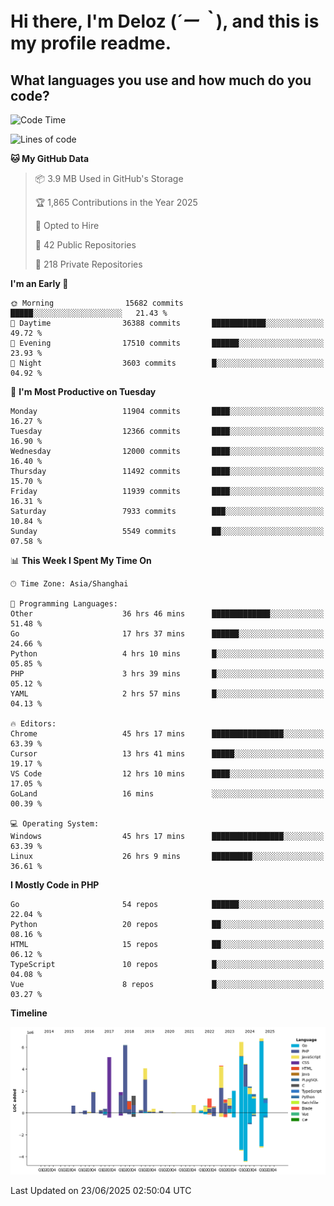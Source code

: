 # **Hi there, I'm Deloz (*´ー｀*), and this is my profile readme.**

## **What languages you use and how much do you code?**

<!--START_SECTION:waka-->
![Code Time](http://img.shields.io/badge/Code%20Time-6%2C735%20hrs%2016%20mins-blue)

![Lines of code](https://img.shields.io/badge/From%20Hello%20World%20I%27ve%20Written-59.9%20million%20lines%20of%20code-blue)

**🐱 My GitHub Data** 

> 📦 3.9 MB Used in GitHub's Storage 
 > 
> 🏆 1,865 Contributions in the Year 2025
 > 
> 💼 Opted to Hire
 > 
> 📜 42 Public Repositories 
 > 
> 🔑 218 Private Repositories 
 > 
**I'm an Early 🐤** 

```text
🌞 Morning                15682 commits       █████░░░░░░░░░░░░░░░░░░░░   21.43 % 
🌆 Daytime                36388 commits       ████████████░░░░░░░░░░░░░   49.72 % 
🌃 Evening                17510 commits       ██████░░░░░░░░░░░░░░░░░░░   23.93 % 
🌙 Night                  3603 commits        █░░░░░░░░░░░░░░░░░░░░░░░░   04.92 % 
```
📅 **I'm Most Productive on Tuesday** 

```text
Monday                   11904 commits       ████░░░░░░░░░░░░░░░░░░░░░   16.27 % 
Tuesday                  12366 commits       ████░░░░░░░░░░░░░░░░░░░░░   16.90 % 
Wednesday                12000 commits       ████░░░░░░░░░░░░░░░░░░░░░   16.40 % 
Thursday                 11492 commits       ████░░░░░░░░░░░░░░░░░░░░░   15.70 % 
Friday                   11939 commits       ████░░░░░░░░░░░░░░░░░░░░░   16.31 % 
Saturday                 7933 commits        ███░░░░░░░░░░░░░░░░░░░░░░   10.84 % 
Sunday                   5549 commits        ██░░░░░░░░░░░░░░░░░░░░░░░   07.58 % 
```


📊 **This Week I Spent My Time On** 

```text
🕑︎ Time Zone: Asia/Shanghai

💬 Programming Languages: 
Other                    36 hrs 46 mins      █████████████░░░░░░░░░░░░   51.48 % 
Go                       17 hrs 37 mins      ██████░░░░░░░░░░░░░░░░░░░   24.66 % 
Python                   4 hrs 10 mins       █░░░░░░░░░░░░░░░░░░░░░░░░   05.85 % 
PHP                      3 hrs 39 mins       █░░░░░░░░░░░░░░░░░░░░░░░░   05.12 % 
YAML                     2 hrs 57 mins       █░░░░░░░░░░░░░░░░░░░░░░░░   04.13 % 

🔥 Editors: 
Chrome                   45 hrs 17 mins      ████████████████░░░░░░░░░   63.39 % 
Cursor                   13 hrs 41 mins      █████░░░░░░░░░░░░░░░░░░░░   19.17 % 
VS Code                  12 hrs 10 mins      ████░░░░░░░░░░░░░░░░░░░░░   17.05 % 
GoLand                   16 mins             ░░░░░░░░░░░░░░░░░░░░░░░░░   00.39 % 

💻 Operating System: 
Windows                  45 hrs 17 mins      ████████████████░░░░░░░░░   63.39 % 
Linux                    26 hrs 9 mins       █████████░░░░░░░░░░░░░░░░   36.61 % 
```

**I Mostly Code in PHP** 

```text
Go                       54 repos            ██████░░░░░░░░░░░░░░░░░░░   22.04 % 
Python                   20 repos            ██░░░░░░░░░░░░░░░░░░░░░░░   08.16 % 
HTML                     15 repos            ██░░░░░░░░░░░░░░░░░░░░░░░   06.12 % 
TypeScript               10 repos            █░░░░░░░░░░░░░░░░░░░░░░░░   04.08 % 
Vue                      8 repos             █░░░░░░░░░░░░░░░░░░░░░░░░   03.27 % 
```



**Timeline**

![Lines of Code chart](https://raw.githubusercontent.com/deloz/deloz/main/assets/bar_graph.png)


 Last Updated on 23/06/2025 02:50:04 UTC
<!--END_SECTION:waka-->
